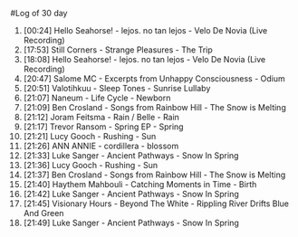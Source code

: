 #Log of 30 day

1. [00:24] Hello Seahorse! - lejos. no tan lejos - Velo De Novia (Live Recording)
1. [17:53] Still Corners - Strange Pleasures - The Trip
1. [18:08] Hello Seahorse! - lejos. no tan lejos - Velo De Novia (Live Recording)
1. [20:47] Salome MC - Excerpts from Unhappy Consciousness - Odium
1. [20:51] Valotihkuu - Sleep Tones - Sunrise Lullaby
1. [21:07] Naneum - Life Cycle - Newborn
1. [21:09] Ben Crosland - Songs from Rainbow Hill - The Snow is Melting
1. [21:12] Joram Feitsma - Rain / Belle - Rain
1. [21:17] Trevor Ransom - Spring EP - Spring
1. [21:21] Lucy Gooch - Rushing - Sun
1. [21:26] ANN ANNIE - cordillera - blossom
1. [21:33] Luke Sanger - Ancient Pathways - Snow In Spring
1. [21:36] Lucy Gooch - Rushing - Sun
1. [21:37] Ben Crosland - Songs from Rainbow Hill - The Snow is Melting
1. [21:40] Haythem Mahbouli - Catching Moments in Time - Birth
1. [21:42] Luke Sanger - Ancient Pathways - Snow In Spring
1. [21:45] Visionary Hours - Beyond The White - Rippling River Drifts Blue And Green
1. [21:49] Luke Sanger - Ancient Pathways - Snow In Spring
